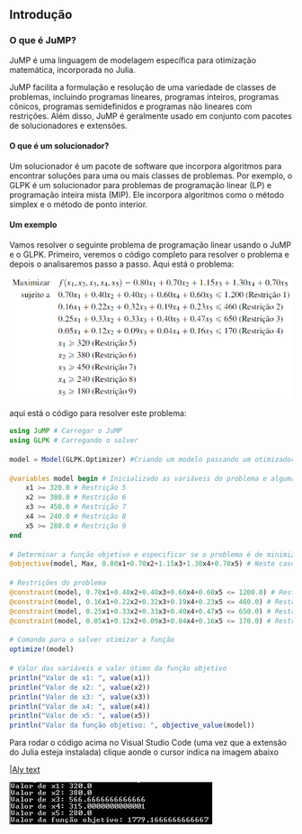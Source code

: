 ## Introdução

### O que é JuMP?

JuMP é uma linguagem de modelagem específica para otimização matemática, incorporada no Julia.

JuMP facilita a formulação e resolução de uma variedade de classes de problemas, incluindo programas lineares, programas inteiros, programas cônicos, programas semidefinidos e 
programas não lineares com restrições. Além disso, JuMP é geralmente usado em conjunto com pacotes de solucionadores e extensões.

#### O que é um solucionador?

Um solucionador é um pacote de software que incorpora algoritmos para encontrar soluções para uma ou mais classes de problemas.
Por exemplo, o GLPK é um solucionador para problemas de programação linear (LP) e programação inteira mista (MIP). Ele incorpora algoritmos como o método simplex e o método de ponto interior.

#### Um exemplo

Vamos resolver o seguinte problema de programação linear usando o JuMP e o GLPK. Primeiro, veremos o código completo para resolver o problema e depois o analisaremos passo a passo.
Aqui está o problema:

![Alt text](https://github.com/petimatematica/intro_otimizacao_linear/blob/main/Problema.PNG)

aqui está o código para resolver este problema:

```julia
using JuMP # Carregar o JuMP
using GLPK # Carregando o solver

model = Model(GLPK.Optimizer) #Criando um modelo passando um otimizador para a função Model

@variables model begin # Inicializado as variáveis do problema e algumas das restrições
    x1 >= 320.0 # Restrição 5
    x2 >= 380.0 # Restrição 6
    x3 >= 450.0 # Restrição 7
    x4 >= 240.0 # Restrição 8
    x5 >= 280.0 # Restrição 9
end

# Determinar a função objetivo e especificar se o problema é de minimização ou de maximização
@objective(model, Max, 0.80x1+0.70x2+1.15x3+1.30x4+0.70x5) # Neste caso o problema é de maximização

# Restrições do problema
@constraint(model, 0.70x1+0.40x2+0.40x3+0.60x4+0.60x5 <= 1200.0) # Restrição 1
@constraint(model, 0.16x1+0.22x2+0.32x3+0.19x4+0.23x5 <= 460.0) # Restrição 2
@constraint(model, 0.25x1+0.33x2+0.33x3+0.40x4+0.47x5 <= 650.0) # Restrição 3
@constraint(model, 0.05x1+0.12x2+0.09x3+0.04x4+0.16x5 <= 170.0) # Restrição 4

# Comando para o solver otimizar a função
optimize!(model)

# Valor das variáveis e valor ótimo da função objetivo
println("Valor de x1: ", value(x1))
println("Valor de x2: ", value(x2))
println("Valor de x3: ", value(x3))
println("Valor de x4: ", value(x4))
println("Valor de x5: ", value(x5))
println("Valor da função objetivo: ", objective_value(model))
```

Para rodar o código acima no Visual Studio Code (uma vez que a extensão do Julia esteja instalada) clique aonde o cursor indica na imagem abaixo

|[Aly text](https://github.com/petimatematica/intro_otimizacao_linear/blob/main/RodarI.PNG)

![Alt text](https://github.com/petimatematica/intro_otimizacao_linear/blob/main/Resultado.PNG)

